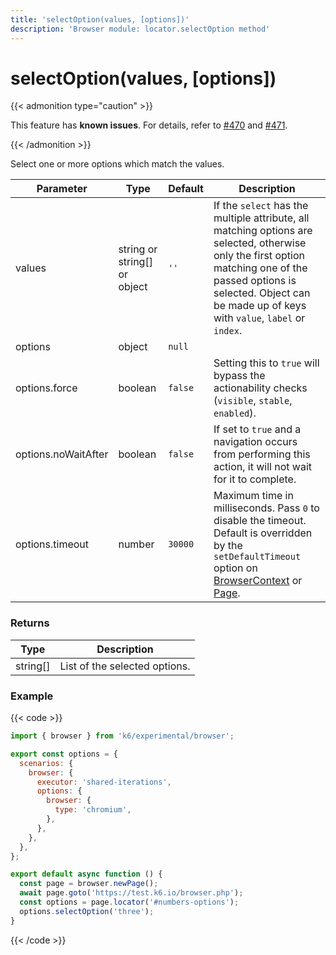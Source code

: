 ```yaml
---
title: 'selectOption(values, [options])'
description: 'Browser module: locator.selectOption method'
---
```


# selectOption(values, [options])

{{< admonition type="caution" >}}

This feature has **known issues**. For details, refer to
[#470](https://github.com/grafana/xk6-browser/issues/470) and [#471](https://github.com/grafana/xk6-browser/issues/471).

{{< /admonition >}}

Select one or more options which match the values.

<TableWithNestedRows>

| Parameter           | Type                         | Default | Description                                                                                                                                                                                                                                                                                                                                   |
| ------------------- | ---------------------------- | ------- | --------------------------------------------------------------------------------------------------------------------------------------------------------------------------------------------------------------------------------------------------------------------------------------------------------------------------------------------- |
| values              | string or string[] or object | `''`    | If the `select` has the multiple attribute, all matching options are selected, otherwise only the first option matching one of the passed options is selected. Object can be made up of keys with `value`, `label` or `index`.                                                                                                                |
| options             | object                       | `null`  |                                                                                                                                                                                                                                                                                                                                               |
| options.force       | boolean                      | `false` | Setting this to `true` will bypass the actionability checks (`visible`, `stable`, `enabled`).                                                                                                                                                                                                                                                 |
| options.noWaitAfter | boolean                      | `false` | If set to `true` and a navigation occurs from performing this action, it will not wait for it to complete.                                                                                                                                                                                                                                    |
| options.timeout     | number                       | `30000` | Maximum time in milliseconds. Pass `0` to disable the timeout. Default is overridden by the `setDefaultTimeout` option on [BrowserContext](https://grafana.com/docs/k6/<K6_VERSION>/javascript-api/k6-experimental/browser/browsercontext/) or [Page](https://grafana.com/docs/k6/<K6_VERSION>/javascript-api/k6-experimental/browser/page/). |

</TableWithNestedRows>

### Returns

| Type     | Description                   |
| -------- | ----------------------------- |
| string[] | List of the selected options. |

### Example

{{< code >}}

```javascript
import { browser } from 'k6/experimental/browser';

export const options = {
  scenarios: {
    browser: {
      executor: 'shared-iterations',
      options: {
        browser: {
          type: 'chromium',
        },
      },
    },
  },
};

export default async function () {
  const page = browser.newPage();
  await page.goto('https://test.k6.io/browser.php');
  const options = page.locator('#numbers-options');
  options.selectOption('three');
}
```

{{< /code >}}
